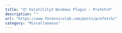 ```yaml
---
title: "📦 Volatility3 Windows Plugin : Prefetch"
description: ""
url: "https://www.forensicxlab.com/posts/prefetch/"
category: "Miscellaneous"
---
```

